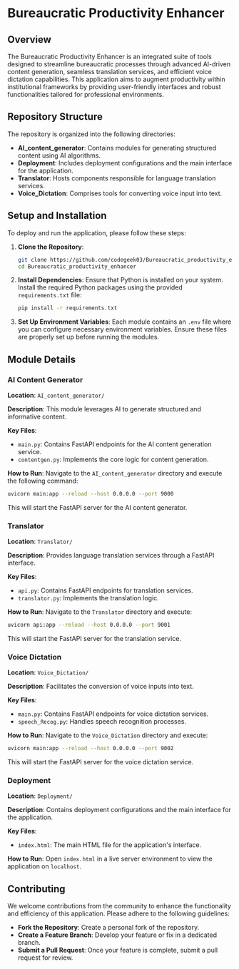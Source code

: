 # Bureaucratic Productivity Enhancer

## Overview

The Bureaucratic Productivity Enhancer is an integrated suite of tools designed to streamline bureaucratic processes through advanced AI-driven content generation, seamless translation services, and efficient voice dictation capabilities. This application aims to augment productivity within institutional frameworks by providing user-friendly interfaces and robust functionalities tailored for professional environments.

## Repository Structure

The repository is organized into the following directories:

- **AI_content_generator**: Contains modules for generating structured content using AI algorithms.
- **Deployment**: Includes deployment configurations and the main interface for the application.
- **Translator**: Hosts components responsible for language translation services.
- **Voice_Dictation**: Comprises tools for converting voice input into text.

## Setup and Installation

To deploy and run the application, please follow these steps:

1. **Clone the Repository**:
   ```bash
   git clone https://github.com/codegeek03/Bureaucratic_productivity_enhancer.git
   cd Bureaucratic_productivity_enhancer
   ```

2. **Install Dependencies**:
   Ensure that Python is installed on your system. Install the required Python packages using the provided `requirements.txt` file:
   ```bash
   pip install -r requirements.txt
   ```

3. **Set Up Environment Variables**:
   Each module contains an `.env` file where you can configure necessary environment variables. Ensure these files are properly set up before running the modules.

## Module Details

### AI Content Generator

**Location**: `AI_content_generator/`

**Description**: This module leverages AI to generate structured and informative content.

**Key Files**:
- `main.py`: Contains FastAPI endpoints for the AI content generation service.
- `contentgen.py`: Implements the core logic for content generation.

**How to Run**:
Navigate to the `AI_content_generator` directory and execute the following command:
```bash
uvicorn main:app --reload --host 0.0.0.0 --port 9000
```
This will start the FastAPI server for the AI content generator.

### Translator

**Location**: `Translator/`

**Description**: Provides language translation services through a FastAPI interface.

**Key Files**:
- `api.py`: Contains FastAPI endpoints for translation services.
- `translator.py`: Implements the translation logic.

**How to Run**:
Navigate to the `Translator` directory and execute:
```bash
uvicorn api:app --reload --host 0.0.0.0 --port 9001
```
This will start the FastAPI server for the translation service.

### Voice Dictation

**Location**: `Voice_Dictation/`

**Description**: Facilitates the conversion of voice inputs into text.

**Key Files**:
- `main.py`: Contains FastAPI endpoints for voice dictation services.
- `speech_Recog.py`: Handles speech recognition processes.

**How to Run**:
Navigate to the `Voice_Dictation` directory and execute:
```bash
uvicorn main:app --reload --host 0.0.0.0 --port 9002
```
This will start the FastAPI server for the voice dictation service.

### Deployment

**Location**: `Deployment/`

**Description**: Contains deployment configurations and the main interface for the application.

**Key Files**:
- `index.html`: The main HTML file for the application's interface.

**How to Run**:
Open `index.html` in a live server environment to view the application on `localhost`.

## Contributing

We welcome contributions from the community to enhance the functionality and efficiency of this application. Please adhere to the following guidelines:

- **Fork the Repository**: Create a personal fork of the repository.
- **Create a Feature Branch**: Develop your feature or fix in a dedicated branch.
- **Submit a Pull Request**: Once your feature is complete, submit a pull request for review.
